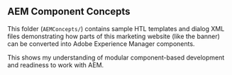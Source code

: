 ## AEM Component Concepts

This folder (`AEMConcepts/`) contains sample HTL templates and dialog XML files demonstrating how parts of this marketing website (like the banner) can be converted into Adobe Experience Manager components.

This shows my understanding of modular component-based development and readiness to work with AEM.


